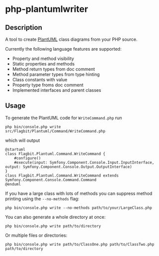 php-plantumlwriter
==================

Description
-----------

A tool to create [PlantUML](http://plantuml.sourceforge.net/) class diagrams from your PHP source.

Currently the following language features are supported:

- Property and method visibility
- Static properties and methods
- Method return types from doc comment
- Method parameter types from type hinting
- Class constants with value
- Property type froms doc comment
- Implemented interfaces and parent classes

Usage
-----

To generate the PlantUML code for `WriteCommand.php` run

    php bin/console.php write src/Flagbit/Plantuml/Command/WriteCommand.php

which will output

    @startuml
    class Flagbit.Plantuml.Command.WriteCommand {
        #configure()
        #execute(input: Symfony.Component.Console.Input.InputInterface, output: Symfony.Component.Console.Output.OutputInterface)
    }
    class Flagbit.Plantuml.Command.WriteCommand extends Symfony.Component.Console.Command.Command
    @enduml

If you have a large class with lots of methods you can suppress method printing using the `--no-methods` flag:

    php bin/console.php write --no-methods path/to/your/LargeClass.php

You can also generate a whole directory at once:

    php bin/console.php write path/to/directory

Or multiple files or directories:

    php bin/console.php write path/to/ClassOne.php path/to/ClassTwo.php path/to/directory